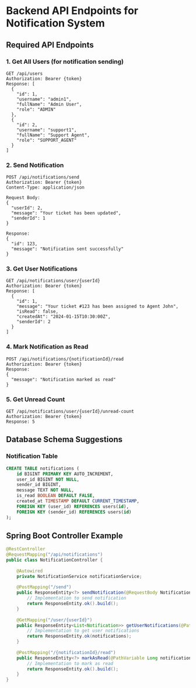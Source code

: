 # Backend API Endpoints for Notification System

## Required API Endpoints

### 1. Get All Users (for notification sending)
```
GET /api/users
Authorization: Bearer {token}
Response: [
  {
    "id": 1,
    "username": "admin1",
    "fullName": "Admin User",
    "role": "ADMIN"
  },
  {
    "id": 2,
    "username": "support1", 
    "fullName": "Support Agent",
    "role": "SUPPORT_AGENT"
  }
]
```

### 2. Send Notification
```
POST /api/notifications/send
Authorization: Bearer {token}
Content-Type: application/json

Request Body:
{
  "userId": 2,
  "message": "Your ticket has been updated",
  "senderId": 1
}

Response: 
{
  "id": 123,
  "message": "Notification sent successfully"
}
```

### 3. Get User Notifications
```
GET /api/notifications/user/{userId}
Authorization: Bearer {token}
Response: [
  {
    "id": 1,
    "message": "Your ticket #123 has been assigned to Agent John",
    "isRead": false,
    "createdAt": "2024-01-15T10:30:00Z",
    "senderId": 2
  }
]
```

### 4. Mark Notification as Read
```
POST /api/notifications/{notificationId}/read
Authorization: Bearer {token}
Response: 
{
  "message": "Notification marked as read"
}
```

### 5. Get Unread Count
```
GET /api/notifications/user/{userId}/unread-count
Authorization: Bearer {token}
Response: 5
```

## Database Schema Suggestions

### Notification Table
```sql
CREATE TABLE notifications (
    id BIGINT PRIMARY KEY AUTO_INCREMENT,
    user_id BIGINT NOT NULL,
    sender_id BIGINT,
    message TEXT NOT NULL,
    is_read BOOLEAN DEFAULT FALSE,
    created_at TIMESTAMP DEFAULT CURRENT_TIMESTAMP,
    FOREIGN KEY (user_id) REFERENCES users(id),
    FOREIGN KEY (sender_id) REFERENCES users(id)
);
```

## Spring Boot Controller Example

```java
@RestController
@RequestMapping("/api/notifications")
public class NotificationController {
    
    @Autowired
    private NotificationService notificationService;
    
    @PostMapping("/send")
    public ResponseEntity<?> sendNotification(@RequestBody NotificationRequest request) {
        // Implementation to send notification
        return ResponseEntity.ok().build();
    }
    
    @GetMapping("/user/{userId}")
    public ResponseEntity<List<Notification>> getUserNotifications(@PathVariable Long userId) {
        // Implementation to get user notifications
        return ResponseEntity.ok(notifications);
    }
    
    @PostMapping("/{notificationId}/read")
    public ResponseEntity<?> markAsRead(@PathVariable Long notificationId) {
        // Implementation to mark as read
        return ResponseEntity.ok().build();
    }
}
```